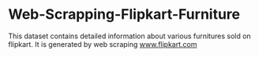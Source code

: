# Web-Scrapping-Flipkart-Furniture
This dataset contains detailed information about various furnitures sold on flipkart. It is generated by web scraping www.flipkart.com
